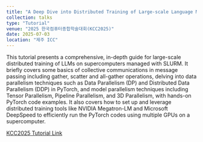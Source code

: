 ```yaml
---
title: "A Deep Dive into Distributed Training of Large-scale Language Modeling with PyTorch on a Supercomputer"
collection: talks
type: "Tutorial"
venue: "2025 한국컴퓨터종합학술대회(KCC2025)"
date: 2025-07-03
location: "제주 ICC"
---
```


This tutorial presents a comprehensive, in-depth guide for large-scale distributed training of LLMs on supercomputers managed with SLURM. It briefly covers some basics of collective communications in message passing including gather, scatter and all-gather operations, delving into data parallelism techniques such as Data Parallelism (DP) and Distributed Data Parallelism (DDP) in PyTorch, and model parallelism techniques including Tensor Parallelism, Pipeline Parallelism, and 3D Parallelism, with hands-on PyTorch code examples. It also covers how to set up and leverage distributed training tools like NVIDIA Megatron-LM and Microsoft DeepSpeed to efficiently run the PyTorch codes using multiple GPUs on a supercomputer.


[KCC2025 Tutorial Link](https://www.kiise.or.kr/conference/main/getContent.do?CC=KCC&CS=2025&PARENT_ID=012000&content_no=2232)

